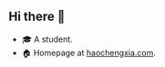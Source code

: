 ## Hi there 👋

- 🎓  A student.
- 🏠  Homepage at [haochengxia.com](http://haochengxia.com).
<!-- - 💬  My [resume](http://haochengxia.com/files/resume.pdf), and [YouTube](http://haochengxia.com/s/youtube) channel. -->
